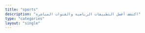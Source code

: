 ```yaml
---
title: "sports"
description: "اكتشف أفضل التطبيقات الرياضية والقنوات المباشرة"
type: "categories"
layout: "single"
---
```


